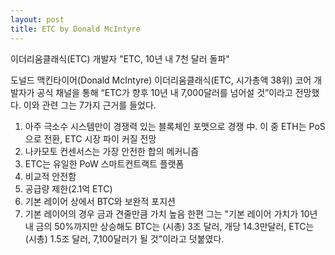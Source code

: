 ```yaml
---
layout: post
title: ETC by Donald McIntyre
---
```


이더리움클래식(ETC) 개발자 "ETC, 10년 내 7천 달러 돌파"

도널드 맥킨타이어(Donald McIntyre) 이더리움클래식(ETC, 시가총액 38위) 코어 개발자가 공식 채널을 통해 “ETC가 향후 10년 내 7,000달러를 넘어설 것”이라고 전망했다. 이와 관련 그는 7가지 근거를 들었다.


1. 아주 극소수 시스템만이 경쟁력 있는 블록체인 포맷으로 경쟁 中. 이 중 ETH는 PoS으로 전환, ETC 시장 파이 커질 전망
2. 나카모토 컨센서스는 가장 안전한 합의 메커니즘
3. ETC는 유일한 PoW 스마트컨트랙트 플랫폼
4. 비교적 안전함
5. 공급량 제한(2.1억 ETC)
6. 기본 레이어 상에서 BTC와 보완적 포지션
7. 기본 레이어의 경우 금과 견줄만큼 가치 높음
한편 그는 "기본 레이어 가치가 10년 내 금의 50%까지만 상승해도 BTC는 (시총) 3조 달러, 개당 14.3만달러, ETC는 (시총) 1.5조 달러, 7,100달러가 될 것"이라고 덧붙였다.
